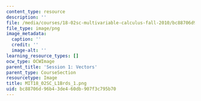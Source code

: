 ```yaml
---
content_type: resource
description: ''
file: /media/courses/18-02sc-multivariable-calculus-fall-2010/bc88706d96b43de460db907f3c795b70_MIT18_02SC_L1Brds_1.png
file_type: image/png
image_metadata:
  caption: ''
  credit: ''
  image-alt: ''
learning_resource_types: []
ocw_type: OCWImage
parent_title: 'Session 1: Vectors'
parent_type: CourseSection
resourcetype: Image
title: MIT18_02SC_L1Brds_1.png
uid: bc88706d-96b4-3de4-60db-907f3c795b70
---
```

